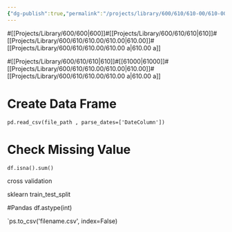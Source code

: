 ```yaml
---
{"dg-publish":true,"permalink":"/projects/library/600/610/610-00/610-00-a/","noteIcon":"0","created":"2024-01-18T00:15:51.092+09:00","updated":"2024-02-20T10:52:07.100+09:00"}
---
```


#[[Projects/Library/600/600\|600]]#[[Projects/Library/600/610/610\|610]]#[[Projects/Library/600/610/610.00/610.00\|610.00]]#[[Projects/Library/600/610/610.00/610.00 a\|610.00 a]]

#[[Projects/Library/600/610/610\|610]]#[[61000\|61000]]#[[Projects/Library/600/610/610.00/610.00\|610.00]]#[[Projects/Library/600/610/610.00/610.00 a\|610.00 a]]




# Create Data Frame



`pd.read_csv(file_path , parse_dates=['DateColumn'])`


# Check Missing Value
`df.isna().sum()`




cross validation

sklearn
train_test_split 


#Pandas 
df.astype(int)



`ps.to_csv('filename.csv', index=False)